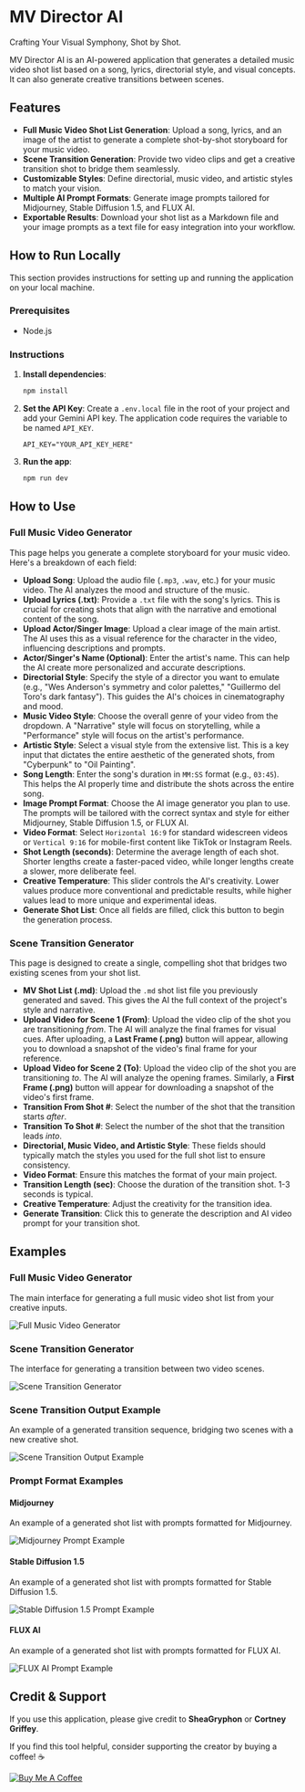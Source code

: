 # MV Director AI

Crafting Your Visual Symphony, Shot by Shot.

MV Director AI is an AI-powered application that generates a detailed music video shot list based on a song, lyrics, directorial style, and visual concepts. It can also generate creative transitions between scenes.

## Features

-   **Full Music Video Shot List Generation**: Upload a song, lyrics, and an image of the artist to generate a complete shot-by-shot storyboard for your music video.
-   **Scene Transition Generation**: Provide two video clips and get a creative transition shot to bridge them seamlessly.
-   **Customizable Styles**: Define directorial, music video, and artistic styles to match your vision.
-   **Multiple AI Prompt Formats**: Generate image prompts tailored for Midjourney, Stable Diffusion 1.5, and FLUX AI.
-   **Exportable Results**: Download your shot list as a Markdown file and your image prompts as a text file for easy integration into your workflow.

## How to Run Locally

This section provides instructions for setting up and running the application on your local machine.

### Prerequisites
-   Node.js

### Instructions

1.  **Install dependencies**:
    ```bash
    npm install
    ```

2.  **Set the API Key**: Create a `.env.local` file in the root of your project and add your Gemini API key. The application code requires the variable to be named `API_KEY`.
    ```
    API_KEY="YOUR_API_KEY_HERE"
    ```

3.  **Run the app**:
    ```bash
    npm run dev
    ```

## How to Use

### Full Music Video Generator

This page helps you generate a complete storyboard for your music video. Here's a breakdown of each field:

-   **Upload Song**: Upload the audio file (`.mp3`, `.wav`, etc.) for your music video. The AI analyzes the mood and structure of the music.
-   **Upload Lyrics (.txt)**: Provide a `.txt` file with the song's lyrics. This is crucial for creating shots that align with the narrative and emotional content of the song.
-   **Upload Actor/Singer Image**: Upload a clear image of the main artist. The AI uses this as a visual reference for the character in the video, influencing descriptions and prompts.
-   **Actor/Singer's Name (Optional)**: Enter the artist's name. This can help the AI create more personalized and accurate descriptions.
-   **Directorial Style**: Specify the style of a director you want to emulate (e.g., "Wes Anderson's symmetry and color palettes," "Guillermo del Toro's dark fantasy"). This guides the AI's choices in cinematography and mood.
-   **Music Video Style**: Choose the overall genre of your video from the dropdown. A "Narrative" style will focus on storytelling, while a "Performance" style will focus on the artist's performance.
-   **Artistic Style**: Select a visual style from the extensive list. This is a key input that dictates the entire aesthetic of the generated shots, from "Cyberpunk" to "Oil Painting".
-   **Song Length**: Enter the song's duration in `MM:SS` format (e.g., `03:45`). This helps the AI properly time and distribute the shots across the entire song.
-   **Image Prompt Format**: Choose the AI image generator you plan to use. The prompts will be tailored with the correct syntax and style for either Midjourney, Stable Diffusion 1.5, or FLUX AI.
-   **Video Format**: Select `Horizontal 16:9` for standard widescreen videos or `Vertical 9:16` for mobile-first content like TikTok or Instagram Reels.
-   **Shot Length (seconds)**: Determine the average length of each shot. Shorter lengths create a faster-paced video, while longer lengths create a slower, more deliberate feel.
-   **Creative Temperature**: This slider controls the AI's creativity. Lower values produce more conventional and predictable results, while higher values lead to more unique and experimental ideas.
-   **Generate Shot List**: Once all fields are filled, click this button to begin the generation process.

### Scene Transition Generator

This page is designed to create a single, compelling shot that bridges two existing scenes from your shot list.

-   **MV Shot List (.md)**: Upload the `.md` shot list file you previously generated and saved. This gives the AI the full context of the project's style and narrative.
-   **Upload Video for Scene 1 (From)**: Upload the video clip of the shot you are transitioning *from*. The AI will analyze the final frames for visual cues. After uploading, a **Last Frame (.png)** button will appear, allowing you to download a snapshot of the video's final frame for your reference.
-   **Upload Video for Scene 2 (To)**: Upload the video clip of the shot you are transitioning *to*. The AI will analyze the opening frames. Similarly, a **First Frame (.png)** button will appear for downloading a snapshot of the video's first frame.
-   **Transition From Shot #**: Select the number of the shot that the transition starts *after*.
-   **Transition To Shot #**: Select the number of the shot that the transition leads *into*.
-   **Directorial, Music Video, and Artistic Style**: These fields should typically match the styles you used for the full shot list to ensure consistency.
-   **Video Format**: Ensure this matches the format of your main project.
-   **Transition Length (sec)**: Choose the duration of the transition shot. 1-3 seconds is typical.
-   **Creative Temperature**: Adjust the creativity for the transition idea.
-   **Generate Transition**: Click this to generate the description and AI video prompt for your transition shot.

## Examples

### Full Music Video Generator
The main interface for generating a full music video shot list from your creative inputs.

![Full Music Video Generator](./images/full-music-video-generator.png)

### Scene Transition Generator
The interface for generating a transition between two video scenes.

![Scene Transition Generator](./images/scene-transition-generator.png)

### Scene Transition Output Example
An example of a generated transition sequence, bridging two scenes with a new creative shot.

![Scene Transition Output Example](./images/scene-transition-output-example.png)

### Prompt Format Examples

#### Midjourney
An example of a generated shot list with prompts formatted for Midjourney.

![Midjourney Prompt Example](./images/midjourney-prompt-example.png)

#### Stable Diffusion 1.5
An example of a generated shot list with prompts formatted for Stable Diffusion 1.5.

![Stable Diffusion 1.5 Prompt Example](./images/stable-diffusion-1.5-prompt-example.png)

#### FLUX AI
An example of a generated shot list with prompts formatted for FLUX AI.

![FLUX AI Prompt Example](./images/flux-ai-prompt-example.png)

## Credit & Support

If you use this application, please give credit to **SheaGryphon** or **Cortney Griffey**.

If you find this tool helpful, consider supporting the creator by buying a coffee! ☕

[![Buy Me A Coffee](https://img.shields.io/badge/Buy%20Me%20A%20Coffee-ffdd00?style=for-the-badge&logo=buy-me-a-coffee&logoColor=black)](https://buymeacoffee.com/sheagryphon)